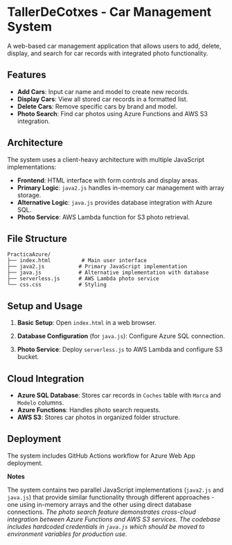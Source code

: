 # TallerDeCotxes - Car Management System

A web-based car management application that allows users to add, delete, display, and search for car records with integrated photo functionality.

## Features

- **Add Cars**: Input car name and model to create new records.
- **Display Cars**: View all stored car records in a formatted list.
- **Delete Cars**: Remove specific cars by brand and model.
- **Photo Search**: Find car photos using Azure Functions and AWS S3 integration.

## Architecture

The system uses a client-heavy architecture with multiple JavaScript implementations:

- **Frontend**: HTML interface with form controls and display areas.
- **Primary Logic**: `java2.js` handles in-memory car management with array storage.
- **Alternative Logic**: `java.js` provides database integration with Azure SQL.
- **Photo Service**: AWS Lambda function for S3 photo retrieval.

## File Structure

```
PracticaAzure/
├── index.html          # Main user interface
├── java2.js           # Primary JavaScript implementation
├── java.js            # Alternative implementation with database
├── serverless.js      # AWS Lambda photo service
└── css.css            # Styling
```

## Setup and Usage

1. **Basic Setup**: Open `index.html` in a web browser. 

2. **Database Configuration** (for `java.js`): Configure Azure SQL connection.

3. **Photo Service**: Deploy `serverless.js` to AWS Lambda and configure S3 bucket.

## Cloud Integration

- **Azure SQL Database**: Stores car records in `Coches` table with `Marca` and `Modelo` columns.
- **Azure Functions**: Handles photo search requests.
- **AWS S3**: Stores car photos in organized folder structure.

## Deployment

The system includes GitHub Actions workflow for Azure Web App deployment.

**Notes**

The system contains two parallel JavaScript implementations (`java2.js` and `java.js`) that provide similar functionality through different approaches - one using in-memory arrays and the other using direct database connections. <cite/> The photo search feature demonstrates cross-cloud integration between Azure Functions and AWS S3 services. <cite/> The codebase includes hardcoded credentials in `java.js` which should be moved to environment variables for production use.

